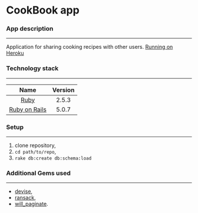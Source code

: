 CookBook app 
================

### App description
-------------
Application for sharing cooking recipes with other users.
[Running on Heroku](https://glacial-meadow-65723.herokuapp.com/)

### Technology stack
-------------

| Name |  Version |
| :--: | :---: |
| [Ruby](https://www.ruby-lang.org) | 2.5.3 |
| [Ruby on Rails](http://www.rubyonrails.org/) | 5.0.7 |

### Setup
-------------
1. clone repository,
2. `cd path/to/repo`,
3. `rake db:create db:schema:load`

### Additional Gems used
-------------

* [devise](https://github.com/plataformatec/devise),
* [ransack](https://github.com/activerecord-hackery/ransack),
* [will_paginate](https://github.com/mislav/will_paginate).
